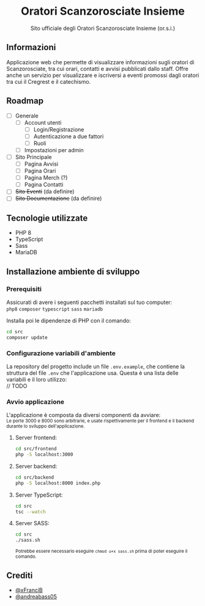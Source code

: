 <center>
<h1>Oratori Scanzorosciate Insieme</h1>
<p>Sito ufficiale degli Oratori Scanzorosciate Insieme (or.s.i.)</p>
</center>

## Informazioni
Applicazione web che permette di visualizzare informazioni sugli oratori di Scanzorosciate, tra cui orari, contatti e avvisi pubblicati dallo staff. Offre anche un servizio per visualizzare e iscriversi a eventi promossi dagli oratori tra cui il Cregrest e il catechismo.

## Roadmap
- [ ] Generale
    - [ ] Account utenti
      - [ ] Login/Registrazione
      - [ ] Autenticazione a due fattori
      - [ ] Ruoli
    - [ ] Impostazioni per admin
- [ ] Sito Principale
  - [ ] Pagina Avvisi
  - [ ] Pagina Orari
  - [ ] Pagina Merch (?)
  - [ ] Pagina Contatti
- [ ] ~~Sito Eventi~~ (da definire)
- [ ] ~~Sito Documentazione~~ (da definire)

## Tecnologie utilizzate
- PHP 8
- TypeScript
- Sass
- MariaDB

## Installazione ambiente di sviluppo
### Prerequisiti
Assicurati di avere i seguenti pacchetti installati sul tuo computer:<br>
`php8` `composer` `typescript` `sass` `mariadb`

Installa poi le dipendenze di PHP con il comando:
```bash
cd src
composer update
```

### Configurazione variabili d'ambiente
La repository del progetto include un file `.env.example`, che contiene la struttura del file `.env` che l'applicazione usa. Questa è una lista delle variabili e il loro utilizzo:<br>
// TODO

### Avvio applicazione
L'applicazione è composta da diversi componenti da avviare:<br>
<sub>Le porte 3000 e 8000 sono arbitrarie, e usate rispettivamente per il frontend e il backend durante lo sviluppo dell'applicazione.</sub>
1. Server frontend:
    ```bash
    cd src/frontend
    php -S localhost:3000
    ```
2. Server backend:
    ```bash
    cd src/backend
    php -S localhost:8000 index.php
    ```
3. Server TypeScript:
    ```bash
    cd src
    tsc --watch
    ```
4. Server SASS:
    ```bash
    cd src
    ./sass.sh
    ```
    <sub>Potrebbe essere necessario eseguire `chmod u+x sass.sh` prima di poter eseguire il comando.</sub>

## Crediti
- [@xFranciB](https://github.com/xFranciB)
- [@andreabass05](https://github.com/andreabass05)
